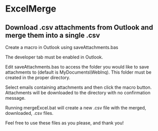# ExcelMerge
Download .csv attachments from Outlook and merge them into a single .csv
---
Create a macro in Outlook using saveAttachments.bas

The developer tab must be enabled in Outlook.

Edit saveAttachments.bas to access the folder you would like to save attachments to (default is MyDocuments\WebInq\). This folder must be created in the proper directory.

Select emails containing attachments and then click the macro button. Attachments will be downloaded to the directory with no confirmation message.

Running mergeExcel.bat will create a new .csv file with the merged, downloaded, .csv files.

Feel free to use these files as you please, and thank you!
